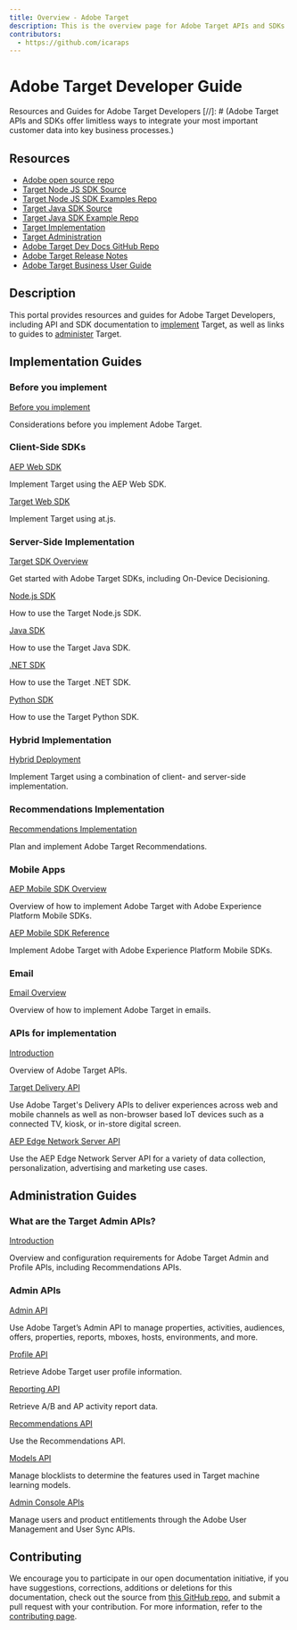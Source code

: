 ```yaml
---
title: Overview - Adobe Target
description: This is the overview page for Adobe Target APIs and SDKs
contributors:
  - https://github.com/icaraps
---
```


<Hero slots="heading, text"/> 

# Adobe Target Developer Guide

Resources and Guides for Adobe Target Developers
[//]: # (Adobe Target APIs and SDKs offer limitless ways to integrate your most important customer data into key business processes.)

<Resources slots="heading, links"/>

## Resources

* [Adobe open source repo](https://github.com/adobe)
* [Target Node JS SDK Source](https://github.com/adobe/target-nodejs-sdk)
* [Target Node JS SDK Examples Repo](https://github.com/adobe/target-nodejs-sdk-samples)
* [Target Java SDK Source](https://github.com/adobe/target-java-sdk)
* [Target Java SDK Example Repo](https://github.com/adobe/target-java-sdk-samples)
* [Target Implementation](./before-implement/)
* [Target Administration](./before-administer/)
* [Adobe Target Dev Docs GitHub Repo](https://github.com/AdobeDocs/target-developers)
* [Adobe Target Release Notes](https://experienceleague.adobe.com/docs/target/using/release-notes/release-notes.html)
* [Adobe Target Business User Guide](https://experienceleague.adobe.com/docs/target/using/target-home.html)


## Description

This portal provides resources and guides for Adobe Target Developers, including API and SDK documentation to [implement](#implementation-guides) Target, as well as links to guides to [administer](#administration-guides) Target.

## Implementation Guides

<DiscoverBlock slots="heading, link, text"/>

### Before you implement

[Before you implement](before-implement/)

Considerations before you implement Adobe Target.




<DiscoverBlock slots="heading, link, text"/>

### Client-Side SDKs

[AEP Web SDK](https://experienceleague.adobe.com/docs/experience-platform/edge/personalization/adobe-target/target-overview.html)

Implement Target using the AEP Web SDK.

<DiscoverBlock slots="link, text"/>

[Target Web SDK](implement/client-side/)

Implement Target using at.js.



<DiscoverBlock slots="heading, link, text"/>

### Server-Side Implementation

[Target SDK Overview](implement/server-side/)

Get started with Adobe Target SDKs, including On-Device Decisioning.

<DiscoverBlock slots="link, text"/> 

[Node.js SDK](implement/server-side/node-js/)

How to use the Target Node.js SDK.

<DiscoverBlock slots= "link, text"/> 

[Java SDK](implement/server-side/java/)

How to use the Target Java SDK.

<DiscoverBlock slots="link, text"/> 

[.NET SDK](implement/server-side/net/)

How to use the Target .NET SDK.

<DiscoverBlock slots="link, text"/> 

[Python SDK](implement/server-side/python/)

How to use the Target Python SDK.




<DiscoverBlock slots= "heading, link, text"/>

### Hybrid Implementation

[Hybrid Deployment](implement/hybrid/)

Implement Target using a combination of client- and server-side implementation.


<DiscoverBlock slots= "heading, link, text"/>

### Recommendations Implementation

[Recommendations Implementation](implement/recommendations/)

Plan and implement Adobe Target Recommendations.



<DiscoverBlock slots="heading, link, text"/>

### Mobile Apps

[AEP Mobile SDK Overview](implement/mobile/)

Overview of how to implement Adobe Target with Adobe Experience Platform Mobile SDKs.

<DiscoverBlock slots= "link, text"/>

[AEP Mobile SDK Reference](https://aep-sdks.gitbook.io/docs/using-mobile-extensions/adobe-target)

Implement Adobe Target with Adobe Experience Platform Mobile SDKs.


<DiscoverBlock slots="heading, link, text"/>

### Email

[Email Overview](implement/email/)

Overview of how to implement Adobe Target in emails.


<DiscoverBlock slots="heading, link, text"/>

### APIs for implementation

[Introduction](before-administer/)
    
Overview of Adobe Target APIs.

<DiscoverBlock slots="link, text"/>

[Target Delivery API](implement/delivery-api/)

Use Adobe Target's Delivery APIs to deliver experiences across web and mobile channels as well as non-browser based IoT devices such as a connected TV, kiosk, or in-store digital screen.

<DiscoverBlock slots="link, text"/>

[AEP Edge Network Server API](https://experienceleague.adobe.com/docs/experience-platform/edge-network-server-api/overview.html)

Use the AEP Edge Network Server API for a variety of data collection, personalization, advertising and marketing use cases.

## Administration Guides

<DiscoverBlock slots="heading, link, text"/>

### What are the Target Admin APIs?

[Introduction](before-administer/)
    
Overview and configuration requirements for Adobe Target Admin and Profile APIs, including Recommendations APIs.

<DiscoverBlock slots="heading, link, text"/>

### Admin APIs

[Admin API](administer/admin-api/) 

Use Adobe Target’s Admin API to manage properties, activities, audiences, offers, properties, reports, mboxes, hosts, environments, and more.

<DiscoverBlock slots="link, text"/> 

[Profile API](https://developers.adobetarget.com/api/#profiles) 

Retrieve Adobe Target user profile information.

<DiscoverBlock slots="link, text"/> 

[Reporting API](/administer/admin-api/#tag/Reports) 

Retrieve A/B and AP activity report data.

<DiscoverBlock slots="link, text"/> 

[Recommendations API](http://developers.adobetarget.com/api/recommendations/) 

Use the Recommendations API.

<DiscoverBlock slots="link, text"/> 

[Models API](administer/models-api/) 

Manage blocklists to determine the features used in Target machine learning models.

<DiscoverBlock slots="link, text"/> 

[Admin Console APIs](https://developer.adobe.com/umapi/) 

Manage users and product entitlements through the Adobe User Management and User Sync APIs.


## Contributing 

We encourage you to participate in our open documentation initiative, if you have suggestions, corrections, additions 
or deletions for this documentation, check out the source from [this GitHub repo](https://github.com/adobe/gatsby-theme-spectrum-example), and submit a pull 
request with your contribution. For more information, refer to the [contributing page](support/contribute/).
